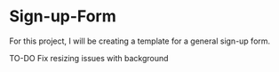 # Sign-up-Form

For this project, I will be creating a template for a general sign-up form.

TO-DO
Fix resizing issues with background